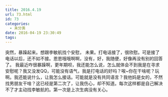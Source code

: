 ```yaml
---
title: 2016.4.19
url: 73.html
id: 73
categories:
  - 未分类
date: 2016-04-19 23:30:49
tags:
---
```


突然，暴躁起来。想跟李敏航找个安慰， 未果。打电话接了，很欣慰。可是接了电话以后，还不如不接。恩恩哦哦啊啊，没有，好，我随便，好像再没有别的回答了。 我最近咋很暴躁啊，更年期呗，我还能怎么说，怎么就体会不到我是在寻求安慰呢？我又没发QQ，可能没有语气，我是打电话的好吗？唉~你在干啥呢？玩啊。我还能说什么，让我怎么接话。可能就是没有共同语言？我他妈是女的，不然找男朋友干啥？这已经是第二次了，让我伤心，却不知道。每次这样都是自己解决不了才主动找李敏航的。第一次是上次生病没有关心。